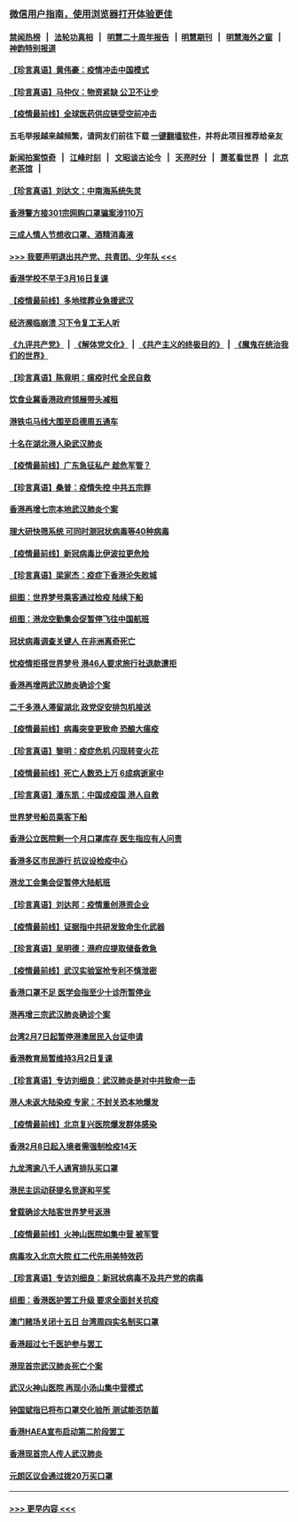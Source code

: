 ### [微信用户指南，使用浏览器打开体验更佳](https://github.com/gfw-breaker/banned-news1/blob/master/indexes/wechat-guide.md?t=0)
#### [禁闻热榜](热点新闻.md?t=0)  &nbsp;&nbsp;|&nbsp;&nbsp; [法轮功真相](https://github.com/gfw-breaker/truth/blob/master/README.md?t=0) &nbsp;&nbsp;|&nbsp;&nbsp; [明慧二十周年报告](https://github.com/gfw-breaker/mh-reports/blob/master/README.md?t=0) &nbsp;&nbsp;|&nbsp;&nbsp;[明慧期刊](https://github.com/gfw-breaker/mh-qikan) &nbsp;&nbsp;|&nbsp;&nbsp; [明慧海外之窗](https://github.com/gfw-breaker/mh-news/blob/master/README.md?t=0) &nbsp;&nbsp;|&nbsp;&nbsp; [神韵特别报道](https://github.com/gfw-breaker/mh-news/blob/master/shenyun.md?t=0)
#### [【珍言真语】黄伟豪：疫情冲击中国模式](../pages/nsc415/n11873482.md?t=02170911) 
#### [【珍言真语】马仲仪：物资紧缺 公卫不让步](../pages/nsc415/n11872315.md?t=02170911) 
#### [【疫情最前线】全球医药供应链受空前冲击](../pages/nsc415/n11869614.md?t=02170911) 
#### 五毛举报越来越频繁，请网友们前往下载 [一键翻墙软件](https://github.com/gfw-breaker/ssr-accounts)，并将此项目推荐给亲友
#### [新闻拍案惊奇](https://github.com/gfw-breaker/banned-news1/blob/master/pages/link4.md) &nbsp;&nbsp;|&nbsp;&nbsp; [江峰时刻](https://github.com/gfw-breaker/banned-news1/blob/master/pages/link4.md) &nbsp;&nbsp;|&nbsp;&nbsp; [文昭谈古论今](https://github.com/gfw-breaker/banned-news1/blob/master/pages/link4.md) &nbsp;&nbsp;|&nbsp;&nbsp; [天亮时分](https://github.com/gfw-breaker/banned-news1/blob/master/pages/link4.md) &nbsp;&nbsp;|&nbsp;&nbsp; [萧茗看世界](https://github.com/gfw-breaker/banned-news1/blob/master/pages/link4.md) &nbsp;&nbsp;|&nbsp;&nbsp; [北京老茶馆](https://github.com/gfw-breaker/banned-news1/blob/master/pages/link4.md) &nbsp;&nbsp;|&nbsp;&nbsp; 
#### [【珍言真语】刘达文：中南海系统失灵](../pages/nsc415/n11869465.md?t=02170911) 
#### [香港警方接301宗网购口罩骗案涉110万](../pages/nsc415/n11867572.md?t=02170911) 
#### [三成人情人节想收口罩、酒精消毒液](../pages/nsc415/n11867523.md?t=02170911) 
#### [>>> 我要声明退出共产党、共青团、少年队 <<<](https://github.com/begood0513/goodnews/blob/master/quit/letter.md) 
#### [香港学校不早于3月16日复课](../pages/nsc415/n11867498.md?t=02170911) 
#### [【疫情最前线】多地殡葬业急援武汉](../pages/nsc415/n11866914.md?t=02170911) 
#### [经济濒临崩溃 习下令复工无人听](../pages/nsc415/n11867269.md?t=02170911) 
#### [《九评共产党》](https://github.com/begood0513/9ping.md/blob/master/README.md) &nbsp;|&nbsp; [《解体党文化》](../../../../jtdwh.md/blob/master/README.md)  &nbsp;|&nbsp; [《共产主义的终极目的》](../../../../gczydzjmd.md/blob/master/README.md) &nbsp;|&nbsp; [《魔鬼在统治我们的世界》](../../../../mgztzwmdsj.md/blob/master/README.md) 
#### [【珍言真语】陈竟明：瘟疫时代 全民自救](../pages/nsc415/n11866765.md?t=02170911) 
#### [饮食业冀香港政府领展带头减租](../pages/nsc415/n11864876.md?t=02170911) 
#### [港铁屯马线大围至启德周五通车](../pages/nsc415/n11864842.md?t=02170911) 
#### [十名在湖北港人染武汉肺炎](../pages/nsc415/n11864807.md?t=02170911) 
#### [【疫情最前线】广东急征私产 趁危军管？](../pages/nsc415/n11864205.md?t=02170911) 
#### [【珍言真语】桑普：疫情失控 中共五宗罪](../pages/nsc415/n11864157.md?t=02170911) 
#### [香港再增七宗本地武汉肺炎个案](../pages/nsc415/n11862405.md?t=02170911) 
#### [理大研快筛系统 可同时测冠状病毒等40种病毒](../pages/nsc415/n11862376.md?t=02170911) 
#### [【疫情最前线】新冠病毒比伊波拉更危险](../pages/nsc415/n11862199.md?t=02170911) 
#### [【珍言真语】梁家杰：疫症下香港沦失败城](../pages/nsc415/n11861588.md?t=02170911) 
#### [组图：世界梦号乘客通过检疫 陆续下船](../pages/nsc415/n11858302.md?t=02170911) 
#### [组图：港龙空勤集会促暂停飞往中国航班](../pages/nsc415/n11858190.md?t=02170911) 
#### [冠状病毒调查关键人 在非洲离奇死亡](../pages/nsc415/n11859798.md?t=02170911) 
#### [忧疫情拒搭世界梦号 港46人要求旅行社退款遭拒](../pages/nsc415/n11859849.md?t=02170911) 
#### [香港再增两武汉肺炎确诊个案](../pages/nsc415/n11859833.md?t=02170911) 
#### [二千多港人滞留湖北 政党促安排包机接送](../pages/nsc415/n11859831.md?t=02170911) 
#### [【疫情最前线】病毒突变更致命 恐酿大瘟疫](../pages/nsc415/n11859604.md?t=02170911) 
#### [【珍言真语】黎明：疫症危机 闪现转变火花](../pages/nsc415/n11859199.md?t=02170911) 
#### [【疫情最前线】死亡人数恐上万 6成病逝家中](../pages/nsc415/n11856687.md?t=02170911) 
#### [【珍言真语】潘东凯：中国成疫国 港人自救](../pages/nsc415/n11856962.md?t=02170911) 
#### [世界梦号船员乘客下船](../pages/nsc415/n11856883.md?t=02170911) 
#### [香港公立医院剩一个月口罩库存 医生指应有人问责](../pages/nsc415/n11856875.md?t=02170911) 
#### [香港多区市民游行 抗议设检疫中心](../pages/nsc415/n11856866.md?t=02170911) 
#### [港龙工会集会促暂停大陆航班](../pages/nsc415/n11856840.md?t=02170911) 
#### [【珍言真语】刘达邦：疫情重创港资企业](../pages/nsc415/n11854274.md?t=02170911) 
#### [【疫情最前线】证据指中共研发致命生化武器](../pages/nsc415/n11853087.md?t=02170911) 
#### [【珍言真语】吴明德：港府应提取储备救急](../pages/nsc415/n11852734.md?t=02170911) 
#### [【疫情最前线】武汉实验室抢专利不慎泄密](../pages/nsc415/n11850310.md?t=02170911) 
#### [香港口罩不足 医学会指至少十诊所暂停业](../pages/nsc415/n11850301.md?t=02170911) 
#### [港再增三宗武汉肺炎确诊个案](../pages/nsc415/n11850328.md?t=02170911) 
#### [台湾2月7日起暂停港澳居民入台证申请](../pages/nsc415/n11850304.md?t=02170911) 
#### [香港教育局暂维持3月2日复课](../pages/nsc415/n11850260.md?t=02170911) 
#### [【珍言真语】专访刘细良：武汉肺炎是对中共致命一击](../pages/nsc415/n11849934.md?t=02170911) 
#### [港人未返大陆染疫 专家：不封关恐本地爆发](../pages/nsc415/n11848021.md?t=02170911) 
#### [【疫情最前线】北京复兴医院爆发群体感染](../pages/nsc415/n11847626.md?t=02170911) 
#### [香港2月8日起入境者需强制检疫14天](../pages/nsc415/n11847658.md?t=02170911) 
#### [九龙湾逾八千人通宵排队买口罩](../pages/nsc415/n11847647.md?t=02170911) 
#### [港民主运动获提名竞逐和平奖](../pages/nsc415/n11847633.md?t=02170911) 
#### [曾载确诊大陆客世界梦号返港](../pages/nsc415/n11847608.md?t=02170911) 
#### [【疫情最前线】火神山医院如集中营 被军管](../pages/nsc415/n11847524.md?t=02170911) 
#### [病毒攻入北京大院 红二代先用美特效药](../pages/nsc415/n11847427.md?t=02170911) 
#### [【珍言真语】专访刘细良：新冠状病毒不及共产党的病毒](../pages/nsc415/n11847164.md?t=02170911) 
#### [组图：香港医护罢工升级 要求全面封关抗疫](../pages/nsc415/n11844107.md?t=02170911) 
#### [澳门赌场关闭十五日 台湾周四实名制买口罩](../pages/nsc415/n11845083.md?t=02170911) 
#### [香港超过七千医护参与罢工](../pages/nsc415/n11845051.md?t=02170911) 
#### [港现首宗武汉肺炎死亡个案](../pages/nsc415/n11844998.md?t=02170911) 
#### [武汉火神山医院 再现小汤山集中营模式](../pages/nsc415/n11844763.md?t=02170911) 
#### [钟国斌指已将布口罩交化验所 测试能否防菌](../pages/nsc415/n11842783.md?t=02170911) 
#### [香港HAEA宣布启动第二阶段罢工](../pages/nsc415/n11842723.md?t=02170911) 
#### [香港现首宗人传人武汉肺炎](../pages/nsc415/n11842766.md?t=02170911) 
#### [元朗区议会通过拨20万买口罩](../pages/nsc415/n11842754.md?t=02170911) 

----
#### [ >>> 更早内容 <<< ](../indexes/nsc415-earlier.md)
